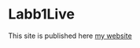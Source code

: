 # Labb1Live
This site is published here <a href="https://jacobmcelhinney.github.io/Labb1Live/">my website</a>

